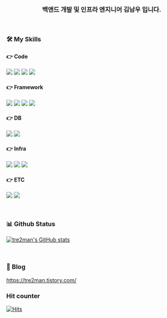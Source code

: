 <div align="center">

### 백앤드 개발 및 인프라 엔지니어 김남우 입니다.

&emsp;
&emsp;
&emsp;
</div>


<div>

### 🛠️ My Skills

#### 👉 Code
<img src="https://img.shields.io/badge/Typescript-3178C6?style=flat-square&logo=Typescript&logoColor=white">
<img src="https://img.shields.io/badge/Javascript-F7DF1E?style=flat-square&logo=Javascript&logoColor=white">
<img src="https://img.shields.io/badge/C-A8B9CC?style=flat-square&logo=C%2B%2B&logoColor=white">
<img src="https://img.shields.io/badge/c++-00599C?style=flat-square&logo=c%2B%2B&logoColor=white">

#### 👉 Framework
<img src="https://img.shields.io/badge/NestJS-E0234E?style=flat-square&logo=NestJS&logoColor=#E0234E">
<img src="https://img.shields.io/badge/GraphQL-E10098?style=flat-square&logo=GraphQL&logoColor=white">
<img src="https://img.shields.io/badge/Prisma-2D3748?style=flat-square&logo=Prisma&logoColor=white">
<img src="https://img.shields.io/badge/Serverless-EC1D4F?style=flat-square&logo=Serverless&logoColor=white">

#### 👉 DB
<img src="https://img.shields.io/badge/PostgreSQL-4169E1?style=flat-square&logo=PostgreSQL&logoColor=white">
<img src="https://img.shields.io/badge/Redis-DC382D?style=flat-square&logo=Redis&logoColor=white">

#### 👉 Infra
<img src="https://img.shields.io/badge/amazonaws-232F3E?style=flat-square&logo=amazonaws&logoColor=white">
<img src="https://img.shields.io/badge/Jenkins-D24939?style=flat-square&logo=Jenkins&logoColor=white">
<img src="https://img.shields.io/badge/Docker-2182E8?style=flat-square&logo=Docker&logoColor=white">

#### 👉 ETC
<img src="https://img.shields.io/badge/linux-FCC624?style=flat-square&logo=linux&logoColor=black">
<img src="https://img.shields.io/badge/git-F05032?style=flat-square&logo=git&logoColor=white">

&emsp;
### 📊 Github Status
[![tre2man's GitHub stats](https://github-readme-stats.vercel.app/api?username=tre2man)](https://github.com/tre2man/github-readme-stats)

&emsp;
### 📖 Blog
https://tre2man.tistory.com/
 
<!-- ### 📗 Notion
https://tre2man.notion.site/c1bbe18c3a5f45a58cfeded52c1fe121
 -->
 
### Hit counter
[![Hits](https://hits.seeyoufarm.com/api/count/incr/badge.svg?url=https%3A%2F%2Fgithub.com%2Ftre2man%2Fhit-counrter&count_bg=%2379C83D&title_bg=%23555555&icon=&icon_color=%23E7E7E7&title=hits&edge_flat=false)](https://hits.seeyoufarm.com)
 
</div>
